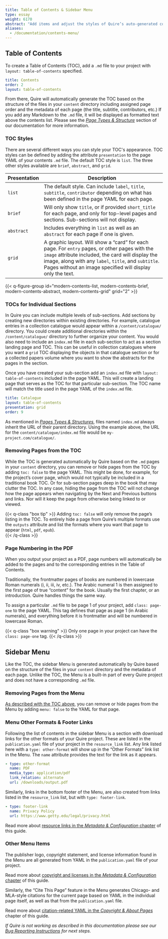 ```yaml
---
title: Table of Contents & Sidebar Menu
type: essay
weight: 6170
abstract: "Add items and adjust the styles of Quire’s auto-generated contents lists"
aliases:
  - /documentation/contents-menu/
---
```


## Table of Contents

To create a Table of Contents (TOC), add a `.md` file to your project with `layout: table-of-contents` specified.

```yaml
title: Contents
order: 2
layout: table-of-contents
```

From there, Quire will automatically generate the TOC based on the structure of the files in your `content` directory including assigned page order and the metadata of each page (the title, subtitle, contributors, etc.) If you add any Markdown to the `.md` file, it will be displayed as formatted text above the contents list. Please see the [*Page Types & Structure*](/docs-v1/pages/) section of our documentation for more information.

### TOC Styles

There are several different ways you can style your TOC's appearance. TOC styles can be defined by adding the attribute `presentation` to the page YAML of your contents `.md` file. The default TOC style is `list`. The three other styles available are `brief`, `abstract`, and `grid`.

| Presentation | Description |
| --- | --- |
| `list` | The default style. Can include `label`, `title`, `subtitle`, `contributor` depending on what has been defined in the page YAML for each page. |
| `brief` | Will only show `title`, or if provided `short_title` for each page, and only for top-level pages and sections. Sub-sections will not display. |
| `abstract` | Includes everything in `list` as well as an `abstract` for each page if one is given. |
| `grid` | A graphic layout. Will show a “card” for each page. For `entry` pages, or other pages with the `image` attribute included, the card will display the image, along with any `label`, `title`, and `subtitle`. Pages without an image specified will display only the text. |

{{< q-figure-group id="modern-contents-list, modern-contents-brief, modern-contents-abstract, modern-contents-grid" grid="2" >}}

### TOCs for Individual Sections

In Quire you can include multiple levels of sub-sections. Add sections by creating new directories within existing directories. For example, catalogue entries in a collection catalogue would appear within a `/content/catalogue/` directory. You could create additional directories within the `/content/catalogue/` directory to further organize your content. You would also need to include an  `index.md` file in each sub-section to act as a section landing page and TOC. This can be useful in collection catalogues where you want a `grid` TOC displaying the objects in that catalogue section or for a collected papers volume where you want to show the abstracts for the pages in the section.

Once you have created your sub-section add an `index.md` file with `layout: table-of-contents` included in the page YAML. This will create a landing page that serves as the TOC for that particular sub-section.  The TOC name will match the title used in the page YAML of the `index.md` file.

```YAML
title: Catalogue
layout: table-of-contents
presentation: grid
order: 9
```

As mentioned in [*Pages Types & Structures*](/docs-v1/pages/), files named `index.md` always inherit the URL of their parent directory. Using the example above, the URL for the `content/catalogue/index.md` file would be `my-project.com/catalogue/`.

### Removing Pages from the TOC

While the TOC is generated automatically by Quire based on the `.md` pages in your `content` directory, you can remove or hide pages from the TOC by adding `toc: false` to the page YAML. This might be done, for example, for the project’s cover page, which would not typically be included in a traditional book TOC. Or for sub-section pages deep in the book that may clutter the TOC. In any case, hiding the page from the TOC will not change how the page appears when navigating by the Next and Previous buttons and links. Nor will it keep the page from otherwise being linked to or viewed.

{{< q-class "box tip" >}}
Adding `toc: false` will only remove the page’s listing in the TOC. To entirely hide a page from Quire’s multiple formats use the `outputs` attribute and list the formats where you want that page to appear (`html`, `pdf`, `epub`).  
{{< /q-class >}}

### Page Numbering in the PDF

When you output your project as a PDF, page numbers will automatically be added to the pages and to the corresponding entries in the Table of Contents.

Traditionally, the frontmatter pages of books are numbered in lowercase Roman numerals (i, ii, iii, iv, etc.). The Arabic numeral 1 is then assigned to the first page of true “content” for the book. Usually the first chapter, or an introduction. Quire handles things the same way.

To assign a particular `.md` file to be page 1 of your project, add `class: page-one` to the page YAML. This tag defines that page as page 1 (in Arabic numerals), and everything before it is frontmatter and will be numbered in lowercase Roman.

{{< q-class "box warning" >}}
Only one page in your project can have the `class: page-one` tag.
{{< /q-class >}}

## Sidebar Menu

Like the TOC, the sidebar Menu is generated automatically by Quire based on the structure of the files in your `content` directory and the metadata of each page. Unlike the TOC, the Menu is a built-in part of every Quire project and does not have a corresponding `.md` file.

### Removing Pages from the Menu

[As described with the TOC above](#removing-pages-from-the-toc), you can remove or hide pages from the Menu by adding `menu: false` to the YAML for that page.

### Menu Other Formats & Footer Links

Following the list of contents in the sidebar Menu is a section with download links for the other formats of your Quire project. These are listed in the `publication.yaml` file of your project in the `resource_link` list. Any link listed here with a `type: other-format` will show up in the “Other Formats” link list in the Menu. The `name` attribute provides the text for the link as it appears.

```yaml
- type: other-format
  name: PDF
  media_type: application/pdf
  link_relation: alternate
  url: /downloads/output.pdf
```

Similarly, links in the bottom footer of the Menu, are also created from links listed in the `resource_link` list, but with `type: footer-link`.

```yaml
- type: footer-link
  name: Privacy Policy
  url: https://www.getty.edu/legal/privacy.html
```

Read more about [resource links in the *Metadata & Configuration* chapter](/docs-v1/metadata-configuration/#formats-resources--links) of this guide.

### Other Menu Items

The publisher logo, copyright statement, and license information found in the Menu are all generated from YAML in the `publication.yaml` file of your project.

Read more about [copyright and licenses in the *Metadata & Configuration* chapter](/docs-v1/metadata-configuration/#copyright--license) of this guide.

Similarly, the “Cite This Page” feature in the Menu generates Chicago- and MLA-style citations for the current page based on YAML in the individual page itself, as well as that from the `publication.yaml` file.

Read more about [citation-related YAML in the *Copyright & About Pages*](/docs-v1/copyright-about-pages/) chapter of this guide.

*If Quire is not working as described in this documentation please see our [Bug Reporting Instructions](https://github.com/thegetty/quire/blob/main/BUG_REPORTING.md) for next steps.*